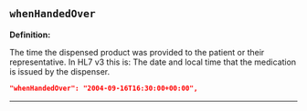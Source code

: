 ## `whenHandedOver`

<b>Definition:</b><br>

The time the dispensed product was provided to the patient or their representative. In HL7 v3 this is: The date and local time that the medication is issued by the dispenser.

```json
"whenHandedOver": "2004-09-16T16:30:00+00:00",

```

---